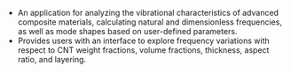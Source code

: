 - An application for analyzing the vibrational characteristics of advanced composite materials, calculating natural and dimensionless frequencies, as well as mode shapes based on user-defined parameters.
- Provides users with an interface to explore frequency variations with respect to CNT weight fractions, volume fractions, thickness, aspect ratio, and layering.
